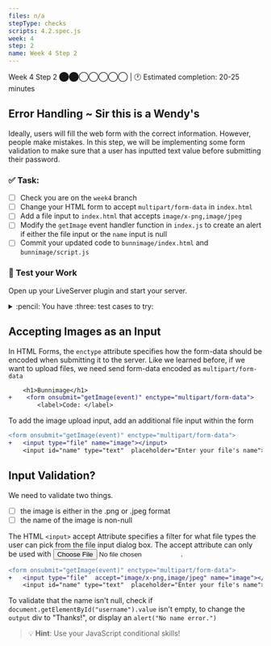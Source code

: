 ```yaml
---
files: n/a
stepType: checks
scripts: 4.2.spec.js
week: 4
step: 2
name: Week 4 Step 2
---
```

Week 4 Step 2 ⬤⬤◯◯◯◯◯ | 🕐 Estimated completion: 20-25 minutes

## Error Handling ~ Sir this is a Wendy's
Ideally, users will fill the web form with the correct information. However, people make mistakes. In this step, we will be implementing some form validation to make sure that a user has inputted text value before submitting their password. 

### ✅  Task:
- [ ] Check you are on the `week4` branch 
- [ ] Change your HTML form to accept `multipart/form-data` in `index.html`
- [ ] Add a file input to `index.html` that accepts `image/x-png,image/jpeg` 
- [ ] Modify the  `getImage` event handler function in `index.js` to create an alert if either the file input or the `name` input is null
- [ ] Commit your updated code to `bunnimage/index.html` and `bunnimage/script.js`

### 🚧 Test your Work
Open up your LiveServer plugin and start your server.

<details>
<summary>:pencil: You have :three:  test cases to try:</summary>
  </br>

1. **The "correct" way**: Submit both a file and text. Check that you receive "Thanks!"
2. **The "unexpected" way (file)**: Submit a file that is not png or jpeg. Does it work?
3. **The "unexpected" way (text input)**: Try submitting without entering a username. You should get an alert box that says "No name error."
  <br><br/>
</details>


## Accepting Images as an Input
In HTML Forms, the `enctype` attribute specifies how the form-data should be encoded when submitting it to the server. Like we learned before, if we want to upload files, we need send form-data encoded as `multipart/form-data`

```diff
    <h1>Bunnimage</h1>
+    <form onsubmit="getImage(event)" enctype="multipart/form-data">
        <label>Code: </label>
```

To add the image upload input, add an additional file input within the form

```diff 
<form onsubmit="getImage(event)" enctype="multipart/form-data">
+   <input type="file" name="image"></input>
    <input id="name" type="text"  placeholder="Enter your file's name">
```

## Input Validation?
We need to validate two things. 

- [ ] the image is either in the .png or .jpeg format
- [ ] the name of the image is non-null

The HTML `<input>` accept Attribute specifies a filter for what file types the user can pick from the file input dialog box. The accept attribute can only be used with <input type="file">.

```diff 
<form onsubmit="getImage(event)" enctype="multipart/form-data">
+   <input type="file"  accept="image/x-png,image/jpeg" name="image"></input>
    <input id="name" type="text"  placeholder="Enter your file's name">
```
To validate that the name isn't null, check if `document.getElementById("username").value` isn't empty, to change the `output` div to "Thanks!", or display an `alert("No name error.")`

> :bulb: **Hint**: Use your JavaScript conditional skills!

